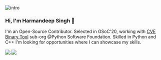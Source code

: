 ![intro](https://cdn.pixabay.com/photo/2017/04/25/05/14/samurai-2258604_960_720.jpg)

### Hi, I'm Harmandeep Singh 👋

I'm an Open-Source Contributor. Selected in GSoC'20, working with [CVE Binary Tool](https://github.com/intel/cve-bin-tool) sub-org @Python Software Foundation. Skilled in Python and C++ I'm looking for opportunities where I can showcase my skills.
<!--
- 🔭 I’m currently working on ... [CVE Binary Tool](https://github.com/intel/cve-bin-tool)
- 🌱 I’m currently learning ... Selenium
- 👯 I’m looking to collaborate on ... Python
- 🤔 I’m looking for help with ... Finding Carrer Opportunity 
- 💬 Ask me about ... Anything
- 📫 How to reach me: ... [Gmail](singh.hrmn98@gmail.com), [LinkedIn](https://www.linkedin.com/in/harmandeepsingh7/)

- 😄 Pronouns: ... 
- ⚡ Fun fact: ... 
-->

<a href="">
  <img align="center" src="https://github-readme-stats.vercel.app/api/top-langs/?username=SinghHrmn&layout=compact" />
</a>
<a href="">
  <img align="center" src="https://github-readme-stats.vercel.app/api?username=SinghHrmn&theme=onedark" />
</a>
